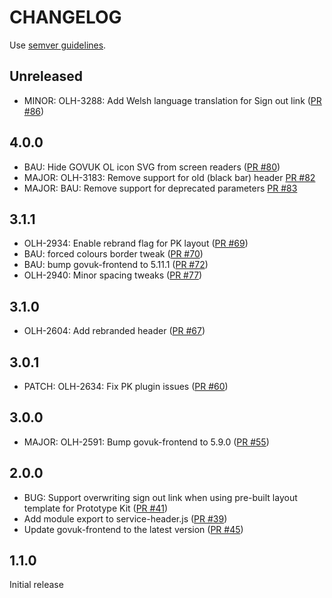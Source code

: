 # CHANGELOG

Use [semver guidelines](https://semver.org/).

## Unreleased

- MINOR: OLH-3288: Add Welsh language translation for Sign out link ([PR #86](https://github.com/govuk-one-login/service-header/pull/86))

## 4.0.0
- BAU: Hide GOVUK OL icon SVG from screen readers ([PR #80](https://github.com/govuk-one-login/service-header/pull/80))
- MAJOR: OLH-3183: Remove support for old (black bar) header [PR #82](https://github.com/govuk-one-login/service-header/pull/82)
- MAJOR: BAU: Remove support for deprecated parameters [PR #83](https://github.com/govuk-one-login/service-header/pull/83)


## 3.1.1
- OLH-2934: Enable rebrand flag for PK layout ([PR #69](https://github.com/govuk-one-login/service-header/pull/69))
- BAU: forced colours border tweak ([PR #70](https://github.com/govuk-one-login/service-header/pull/70))
- BAU: bump govuk-frontend to 5.11.1 ([PR #72](https://github.com/govuk-one-login/service-header/pull/72))
- OLH-2940: Minor spacing tweaks ([PR #77](https://github.com/govuk-one-login/service-header/pull/77))

## 3.1.0
- OLH-2604: Add rebranded header ([PR #67](https://github.com/govuk-one-login/service-header/pull/67))

## 3.0.1
- PATCH: OLH-2634: Fix PK plugin issues ([PR #60](https://github.com/govuk-one-login/service-header/pull/60))


## 3.0.0
- MAJOR: OLH-2591: Bump govuk-frontend to 5.9.0 ([PR #55](https://github.com/govuk-one-login/service-header/pull/55))

## 2.0.0

- BUG: Support overwriting sign out link when using pre-built layout template for Prototype Kit ([PR #41](https://github.com/govuk-one-login/service-header/pull/41))
- Add module export to service-header.js ([PR #39](https://github.com/govuk-one-login/service-header/pull/39))
- Update govuk-frontend to the latest version ([PR #45](https://github.com/govuk-one-login/service-header/pull/45))

## 1.1.0

Initial release

